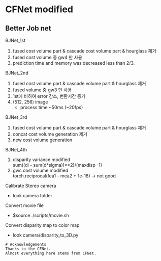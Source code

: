 # CFNet modified  
## Better Job net

BJNet_1st
  1. fused cost volume part & cascade cost volume part & hourglass 제거
  2. fused cost volume 중 gw4 만 사용
  3. prediction time and memory was decreased less than 2/3.
  
BJNet_2nd
  1. fused cost volume part & cascade volume part & hourglass 제거
  2. fused volume 중 gw3 만 사용
  3. 1st에 비하여 error 감소, 변환시간 증가
  4. (512, 256) image 
     - process time ~50ms (~20fps)
     

BJNet_3rd
  1. fused cost volume part & cascade volume part & hourglass 제거
  2. concat cost volume generation 제거
  3. new cost volume generation
  
BJNet_4th
  1. disparity variance modified<br>
     sum((di - sum(d*sigma))**2)/(maxdisp -1)
  2. gwc cost volume modified<br>
     torch.reciprocal(fea1 - mea2 + 1e-18) -> not good   
 
  

Calibrate Stereo camera<br>
  - look camera folder

Convert movie file<br>
  - $source ./scripts/movie.sh

Convert disparity map to color map 
  - look camera/disparity_to_3D.py

```
# Acknowledgements
Thanks to the CFNet.
Almost everything here stems from CFNet.
